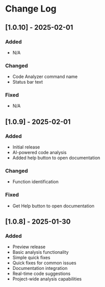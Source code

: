 # Change Log

## [1.0.10] - 2025-02-01
### Added
- N/A

### Changed
- Code Analyzer command name
- Status bar text

### Fixed
- N/A

## [1.0.9] - 2025-02-01
### Added
- Initial release
- AI-powered code analysis
- Added help button to open documentation

### Changed
- Function identification

### Fixed
- Get Help button to open documentation

## [1.0.8] - 2025-01-30
### Added
- Preview release
- Basic analysis functionality
- Simple quick fixes
- Quick fixes for common issues
- Documentation integration
- Real-time code suggestions
- Project-wide analysis capabilities